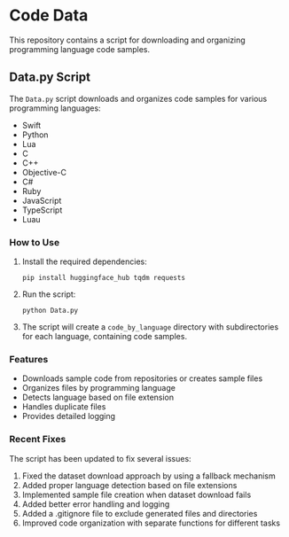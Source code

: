 # Code Data

This repository contains a script for downloading and organizing programming language code samples.

## Data.py Script

The `Data.py` script downloads and organizes code samples for various programming languages:

- Swift
- Python
- Lua
- C
- C++
- Objective-C
- C#
- Ruby
- JavaScript
- TypeScript
- Luau

### How to Use

1. Install the required dependencies:
   ```
   pip install huggingface_hub tqdm requests
   ```

2. Run the script:
   ```
   python Data.py
   ```

3. The script will create a `code_by_language` directory with subdirectories for each language, containing code samples.

### Features

- Downloads sample code from repositories or creates sample files
- Organizes files by programming language
- Detects language based on file extension
- Handles duplicate files
- Provides detailed logging

### Recent Fixes

The script has been updated to fix several issues:
1. Fixed the dataset download approach by using a fallback mechanism
2. Added proper language detection based on file extensions
3. Implemented sample file creation when dataset download fails
4. Added better error handling and logging
5. Added a .gitignore file to exclude generated files and directories
6. Improved code organization with separate functions for different tasks